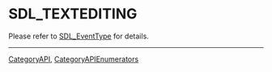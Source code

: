 # SDL_TEXTEDITING

Please refer to [SDL_EventType](SDL_EventType) for details.

----
[CategoryAPI](CategoryAPI), [CategoryAPIEnumerators](CategoryAPIEnumerators)

